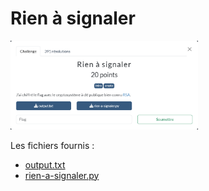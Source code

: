 # Rien à signaler

<img alt="énoncé du challenge" src="enonce.png" width=300>

Les fichiers fournis :
- [output.txt](output.txt)
- [rien-a-signaler.py](rien-a-signaler.py)

